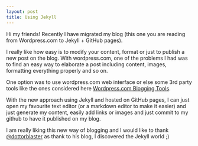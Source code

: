 ```yaml
---
layout: post
title: Using Jekyll
---
```


Hi my friends!
Recently I have migrated my blog (this one you are reading from Wordpress.com to Jekyll + GitHub pages).

I really like how easy is to modify your content, format or just to publish a new post on the blog.
With wordpress.com, one of the problems I had was to find an easy way to elaborate a post including content, images, formatting everything properly and so on.

One option was to use wordpress.com web interface or else some 3rd party tools like the ones considered here
[Wordpress.com Blogging Tools](http://sisteming.github.io/2014/05/25/wordpress-com-blogging-tools/).

With the new approach using Jekyll and hosted on GitHub pages, I can just open my favourite text editor (or a markdown editor to make it easier) and just generate my content, easily add links or images and just commit to my github to have it published on my blog.

I am really liking this new way of blogging and I would like to thank [@dottorblaster](http://dottorblaster.it/2014/09/addio-wordpress-benvenuto-jekyll/) as thank to his blog, I discovered the Jekyll world ;)

